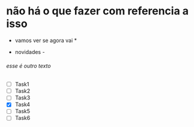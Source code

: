 # não há o que fazer com referencia a isso
* vamos ver se agora vai *
- novidades -
###### esse é outro texto
- [ ] Task1
- [ ] Task2
- [ ] Task3
- [x] Task4
- [ ] Task5
- [ ] Task6
